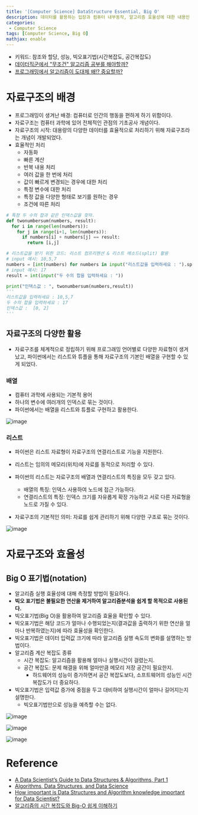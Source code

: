 ```yaml
---
title: '[Computer Science] DataStructure Essential, Big O'
description: 데이터를 활용하는 입장과 컴퓨터 내부동작, 알고리즘 효율성에 대한 내용인 자료구조의 Big O 및 복잡도 개념
categories:
 - Computer Science
tags: [Computer Science, Big O]
mathjax: enable
---
```


- 키워드: 참조와 할당, 성능, 빅오표기법(시간복잡도, 공간복잡도)
- [데이터직군에서 "무조건" 알고리즘 공부를 해야할까?](https://youtu.be/9TyyMtlk5i4)
- [프로그래밍에서 알고리즘이 도대체 왜!? 중요할까?](https://youtu.be/i3MqN7yBik0)

# 자료구조의 배경
- 프로그래밍이 생겨난 배경: 컴퓨터로 인간의 행동을 편하게 하기 위함이다.
- 자료구조는 컴퓨터 과학에 있어 전체적인 관점의 기초공사 개념이다.
- 자료구조의 시작: 대용량의 다양한 데이터를 효율적으로 처리하기 위해 자료구조라는 개념이 개발되었다.
- 효율적인 처리
  - 자동화
  - 빠른 계산
  - 반복 내용 처리
  - 여러 값을 한 번에 처리
  - 값이 빠르게 변경되는 경우에 대한 처리
  - 특정 변수에 대한 처리
  - 특정 값을 다양한 형태로 보기를 원하는 경우
  - 조건에 따른 처리

```py
# 특정 두 수의 합과 같은 인덱스값을 찾자.
def twonumbersum(numbers, result):
  for i in range(len(numbers)):
    for j in range(i+1, len(numbers)):
      if numbers[i] + numbers[j] == result:
        return [i,j]

# 리스트값을 받기 위한 코드: 리스트 컴프리헨션 & 리스트 메소드(split) 활용
# input 예시: 10,5,7
numbers = [int(numbers) for numbers in input("리스트값을 입력하세요 : ").split(',')]
# input 예시: 17
result = int(input("두 수의 합을 입력하세요 : "))

print("인덱스값 : ", twonumbersum(numbers,result))
'''
리스트값을 입력하세요 : 10,5,7
두 수의 합을 입력하세요 : 17
인덱스값 :  [0, 2]
'''
```

## 자료구조의 다양한 활용
- 자료구조를 체계적으로 정립하기 위해 프로그래밍 언어별로 다양한 자료형이 생겨났고, 파이썬에서는 리스트와 튜플을 통해 자료구조의 기본인 배열을 구현할 수 있게 되었다.

### 배열
- 컴퓨터 과학에 사용되는 기본적 용어
- 하나의 변수에 여러개의 인덱스로 묶는 것이다.
- 파이썬에서는 배열을 리스트와 튜플로 구현하고 활용한다.

![image](https://user-images.githubusercontent.com/79494088/142800582-57363373-7103-495d-8e51-63b27d43439d.png)

### 리스트
- 파이썬은 리스트 자료형이 자료구조의 연결리스트로 기능을 지원한다.
- 리스트는 임의의 메모리(위치)에 자료를 동적으로 처리할 수 있다.
- 파이썬의 리스트는 자료구조의 배열과 연결리스트의 특징을 모두 갖고 있다.
  - 배열의 특징: 인덱스 사용하여 노드에 접근 가능하다.
  - 연결리스트의 특징: 인덱스 크기를 자유롭게 확장 가능하고 서로 다른 자료형을 노드로 가질 수 있다.

- 자료구조의 기본적인 의미: 자료를 쉽게 관리하기 위해 다양한 구조로 묶는 것이다.

![image](https://user-images.githubusercontent.com/79494088/142801080-d5fdd16c-6bb2-4ca6-b47f-1985ce7d8d58.png)

# 자료구조와 효율성

## Big O 표기법(notation)
- 알고리즘 실행 효율성에 대해 측정할 방법이 필요하다.
- **빅오 표기법은 불필요한 연산을 제거하여 알고리즘분석을 쉽게 할 목적으로 사용된다.**
- 빅오표기법(Big O)을 활용하여 알고리즘 효율을 확인할 수 있다.
- 빅오표기법은 해당 코드가 얼마나 수행되었는지(결과값을 출력하기 위한 연산을 얼마나 반복하였는지)에 따라 효율성을 확인한다.
- 빅오표기법은 데이터 입력값 크기에 따라 알고리즘 실행 속도의 변화를 설명하는 방법이다.
- 알고리즘 계산 복잡도 종류
  - 시간 복잡도: 알고리즘을 활용해 얼마나 실행시간이 걸렸는지.
  - 공간 복잡도: 문제 해결을 위해 얼마만큼 메모리 저장 공간이 필요한지.
    - 하드웨어의 성능이 증가하면서 공간 복잡도보다, 소프트웨어의 성능인 시간 복잡도가 더 중요하다.
- 빅오표기법은 입력값 증가에 중점을 두고 대비하여 실행시간이 얼마나 길어지는지 설명한다.
  - 빅오표기법만으로 성능을 예측할 수는 없다.

![image](https://user-images.githubusercontent.com/79494088/142883680-176b82ab-6aea-4f99-9454-08d5bcd84050.png)

![image](https://user-images.githubusercontent.com/79494088/142883795-6d7157d0-636a-496f-8d3c-9e78e62330c4.png)

![image](https://user-images.githubusercontent.com/79494088/142883884-6b4176d3-f74a-489a-a1b3-0e845f5bd93a.png)


# Reference
- [A Data Scientist’s Guide to Data Structures & Algorithms, Part 1](https://towardsdatascience.com/a-data-scientists-guide-to-data-structures-algorithms-1176395015a0)
- [Algorithms, Data Structures, and Data Science](https://towardsdatascience.com/algorithms-data-structures-and-data-science-8d7a4e62758e)
- [How important is Data Structures and Algorithm knowledge important for Data Scientist?](https://www.kaggle.com/questions-and-answers/63523)
- [알고리즘의 시간 복잡도와 Big-O 쉽게 이해하기](https://blog.chulgil.me/algorithm/)